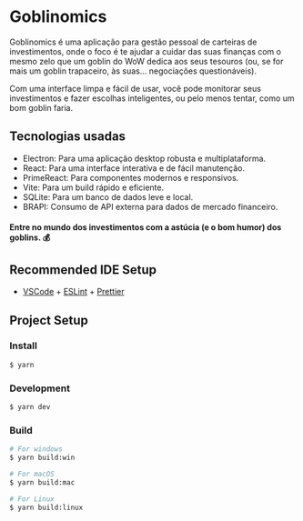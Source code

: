 # Goblinomics

Goblinomics é uma aplicação para gestão pessoal de carteiras de investimentos,
onde o foco é te ajudar a cuidar das suas finanças com o mesmo zelo que um goblin do WoW
dedica aos seus tesouros (ou, se for mais um goblin trapaceiro, às suas... negociações questionáveis).

Com uma interface limpa e fácil de usar, você pode monitorar seus investimentos e fazer escolhas inteligentes,
ou pelo menos tentar, como um bom goblin faria.

## Tecnologias usadas

* Electron: Para uma aplicação desktop robusta e multiplataforma.
* React: Para uma interface interativa e de fácil manutenção.
* PrimeReact: Para componentes modernos e responsivos.
* Vite: Para um build rápido e eficiente.
* SQLite: Para um banco de dados leve e local.
* BRAPI: Consumo de API externa para dados de mercado financeiro.

#### Entre no mundo dos investimentos com a astúcia (e o bom humor) dos goblins. 💰

## Recommended IDE Setup

- [VSCode](https://code.visualstudio.com/) + [ESLint](https://marketplace.visualstudio.com/items?itemName=dbaeumer.vscode-eslint) + [Prettier](https://marketplace.visualstudio.com/items?itemName=esbenp.prettier-vscode)

## Project Setup

### Install

```bash
$ yarn
```

### Development

```bash
$ yarn dev
```

### Build

```bash
# For windows
$ yarn build:win

# For macOS
$ yarn build:mac

# For Linux
$ yarn build:linux
```
